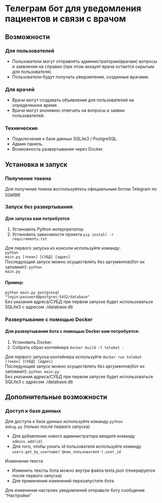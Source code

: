 # Телеграм бот для уведомления пациентов и связи с врачом
## Возможности
### Для пользователей
* Пользователи могут отправлять администраторам(врачам) вопросы и заявления на справки (при этом аккаунт врача остается скрытым для пользователя).
* Пользователи будут получать уведомления, созданные врачами.
### Для врачей
* Врачи могут создавать объявления для пользователей на определенное время.
* Врачи могут анонимно отвечать на вопросы и заявки пользователей.
### Технические
* Подключение к базе данных SQLite3 / PostgreSQL.
* Админ панель.
* Возможность развертывания через Docker.
## Установка и запуск
### Получение токена
Для получения токена воспользуйтесь официальным ботом Telegram по [ссылке](https://t.me/BotFather)
### Запуск без развертывания
#### Для запуска вам потребуется

1) Установить Python интерпретатор.
2) Установить зависимости проекта <code>pip install -r requirements.txt</code>

Для первого запуска из консоли используйте команду: 
<br>
<code>python main.py [токен] [СУБД] [адрес]</code> <br>
Последующий запуск можно осуществлять без аргументов(бот их запомнит): 
<code>python main.py</code>
<br>
#### Пример:
<code>python main.py postgresql "login:password@postgres:5432/database"</code>
<br>
Без указания адреса/СУБД при первом запуске будет использоваться SQLite3 с адресом ./database.db

### Развертывание с помощью Docker
#### Для развертывания бота с помощью Docker вам потребуется:
1) Установить Docker.
2) Собрать образ контейнера <code>docker build -t telebot .</code>

Для первого запуска контейнера используйте 
<code>docker run telebot [токен] [СУБД] [адрес]</code> <br>
Последующий запуск можно осуществлять без аргументов(бот их запомнит): 
<code>python main.py</code> <br>
Без указания адреса/СУБД при первом запуске будет использоваться SQLite3 с адресом ./database.db

## Дополнительные возможности
### Доступ к базе данных
Для доступа к базе данных используйте команду <code>python debug.py</code> (только после первого запуска)
* Для добавление нового администратора введите команду <code>admins.add(id)</code>
* Для того, чтобы узнать id пользователя используйте команду <code>users.get_by_username('@ник_пользователя').user_id</code>

Изменения текста
* Изменить тексты бота можно внутри файла texts.json (генерируется после первого запуска)
* Для применения изменений перезапустите бота

Для изменения настроек уведомлений отправьте боту сообщение "Настройки"